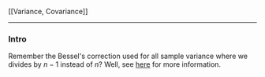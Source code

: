 [[Variance, Covariance]]

---
### **Intro**

Remember the Bessel's correction used for all sample variance where we divides by $n-1$ instead of $n$? Well, see [here](https://proofwiki.org/wiki/Bias_of_Sample_Variance) for more information. 